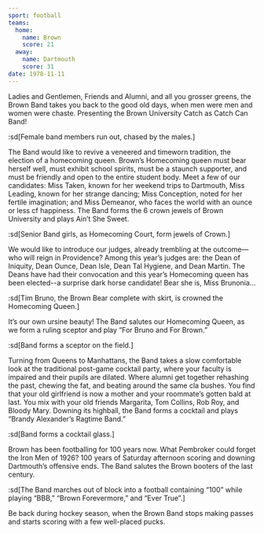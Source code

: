 ```yaml
---
sport: football
teams:
  home:
    name: Brown
    score: 21
  away:
    name: Dartmouth
    score: 31
date: 1978-11-11
---
```


Ladies and Gentlemen, Friends and Alumni, and all you grosser greens, the Brown Band takes you back to the good old days, when men were men and women were chaste. Presenting the Brown University Catch as Catch Can Band!

:sd[Female band members run out, chased by the males.]

The Band would like to revive a veneered and timeworn tradition, the election of a homecoming queen. Brown’s Homecoming queen must bear herself well, must exhibit school spirits, must be a staunch supporter, and must be friendly and open to the entire student body. Meet a few of our candidates: Miss Taken, known for her weekend trips to Dartmouth, Miss Leading, known for her strange dancing; Miss Conception, noted for her fertile imagination; and Miss Demeanor, who faces the world with an ounce or less cf happiness. The Band forms the 6 crown jewels of Brown University and plays Ain’t She Sweet.

:sd[Senior Band girls, as Homecoming Court, form jewels of Crown.]

We would like to introduce our judges, already trembling at the outcome—who will reign in Providence? Among this year’s judges are: the Dean of Iniquity, Dean Ounce, Dean Isle, Dean Tal Hygiene, and Dean Martin. The Deans have had their convocation and this year’s Homecoming queen has been elected--a surprise dark horse candidate! Bear she is, Miss Brunonia...

:sd[Tim Bruno, the Brown Bear complete with skirt, is crowned the Homecoming Queen.]

It’s our own ursine beauty! The Band salutes our Homecoming Queen, as we form a ruling sceptor and play “For Bruno and For Brown.”

:sd[Band forms a sceptor on the field.]

Turning from Queens to Manhattans, the Band takes a slow comfortable look at the traditional post-game cocktail party, where your faculty is impaired and their pupils are dilated. Where alumni get together rehashing the past, chewing the fat, and beating around the same cla bushes. You find that your old girlfriend is now a mother and your roommate’s gotten bald at last. You mix with your old friends Margarita, Tom Collins, Rob Roy, and Bloody Mary. Downing its highball, the Band forms a cocktail and plays “Brandy Alexander’s Ragtime Band.”

:sd[Band forms a cocktail glass.]

Brown has been footballing for 100 years now. What Pembroker could forget the Iron Men of 1926? 100 years of Saturday afternoon scoring and downing Dartmouth’s offensive ends. The Band salutes the Brown booters of the last century.

:sd[The Band marches out of block into a football containing “100” while playing “BBB,” “Brown Forevermore,” and “Ever True”.]

Be back during hockey season, when the Brown Band stops making passes and starts scoring with a few well-placed pucks.
